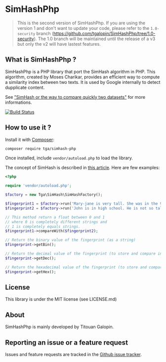 SimHashPhp
==========

> This is the second version of SimHashPhp. If you are using the version 1 and don't want to
> update your code, please refer to the `1.0-security` branch (https://github.com/tgalopin/SimHashPhp/tree/1.0-security).
> The 1.0 branch will be maintained until the release of a v3 but only the v2 will have lastest features.

What is SimHashPhp ?
--------------------

SimHashPhp is a PHP library that port the SimHash algorithm in PHP.
This algorithm, created by Moses Charikar, provides an efficient way to compute a similarity index between two texts.
It is used by Google internally to detect dupplicate content.

See ["SimHash or the way to compare quickly two datasets"](http://titouangalopin.com/blog/articles/2014/05/simhash-or-the-way-to-compare-quickly-two-datasets)
for more informations.

[![Build Status](https://secure.travis-ci.org/tgalopin/SimHashPhp.png?branch=master)](http://travis-ci.org/tgalopin/SimHashPhp)

How to use it ?
---------------

Install it with [Composer](https://getcomposer.org):

``` sh
composer require tga/simhash-php
```

Once installed, include `vendor/autoload.php` to load the library.

The concept of SimHash is described in [this article](http://titouangalopin.com/blog/articles/2014/05/simhash-or-the-way-to-compare-quickly-two-datasets).
Here are few examples:

``` php
<?php

require 'vendor/autoload.php';

$factory = new Tga\SimHash\SimHashFactory();

$fingerprint1 = $factory->run('Mary-jane is very tall. She was in the 9th grade.');
$fingerprint2 = $factory->run('John is in high school. He is not so tall.');

// This method return a float between 0 and 1
// where 0 is completely different strings and
// 1 is completely equals strings.
$fingerprint1->compareWith($fingerprint2);

// Return the binary value of the fingerprint (as a string)
$fingerprint->getBin();

// Return the decimal value of the fingerprint (to store and compare in a database)
$fingerprint->getDec();

// Return the hexadecimal value of the fingerprint (to store and compare in a database)
$fingerprint->getHex();
```

License
-------

This library is under the MIT license (see LICENSE.md)

About
-----

SimHashPhp is mainly developed by Titouan Galopin.

Reporting an issue or a feature request
---------------------------------------

Issues and feature requests are tracked in the [Github issue tracker](https://github.com/tgalopin/SimHashPhp/issues).
